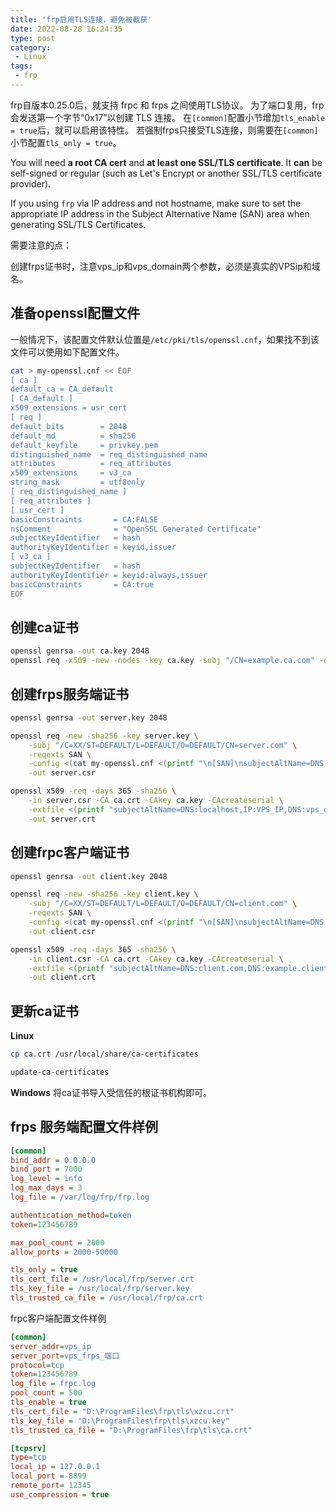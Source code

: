```yaml
---
title: 'frp启用TLS连接，避免被截获'
date: 2022-08-28 16:24:35
type: post
category:
 - Linux
tags:
 - frp
---
```


frp自版本0.25.0后，就支持 frpc 和 frps 之间使用TLS协议。
为了端口复用，frp 会发送第一个字节“0x17”以创建 TLS 连接。
在`[common]`配置小节增加`tls_enable = true`后，就可以启用该特性。
若强制frps只接受TLS连接，则需要在`[common]`小节配置`tls_only = true`。

You will need **a root CA cert** and **at least one SSL/TLS certificate**. It **can** be self-signed or regular (such as Let's Encrypt or another SSL/TLS certificate provider).

If you using `frp` via IP address and not hostname, make sure to set the appropriate IP address in the Subject Alternative Name (SAN) area when generating SSL/TLS Certificates.

需要注意的点：

创建frps证书时，注意vps_ip和vps_domain两个参数，必须是真实的VPSip和域名。
<!--more-->
## 准备openssl配置文件

一般情况下，该配置文件默认位置是`/etc/pki/tls/openssl.cnf`，如果找不到该文件可以使用如下配置文件。

```bash
cat > my-openssl.cnf << EOF
[ ca ]
default_ca = CA_default
[ CA_default ]
x509_extensions = usr_cert
[ req ]
default_bits        = 2048
default_md          = sha256
default_keyfile     = privkey.pem
distinguished_name  = req_distinguished_name
attributes          = req_attributes
x509_extensions     = v3_ca
string_mask         = utf8only
[ req_distinguished_name ]
[ req_attributes ]
[ usr_cert ]
basicConstraints       = CA:FALSE
nsComment              = "OpenSSL Generated Certificate"
subjectKeyIdentifier   = hash
authorityKeyIdentifier = keyid,issuer
[ v3_ca ]
subjectKeyIdentifier   = hash
authorityKeyIdentifier = keyid:always,issuer
basicConstraints       = CA:true
EOF
```


## 创建ca证书

```bash
openssl genrsa -out ca.key 2048
openssl req -x509 -new -nodes -key ca.key -subj "/CN=example.ca.com" -days 5000 -out ca.crt
```

## 创建frps服务端证书

```bash
openssl genrsa -out server.key 2048

openssl req -new -sha256 -key server.key \
    -subj "/C=XX/ST=DEFAULT/L=DEFAULT/O=DEFAULT/CN=server.com" \
    -reqexts SAN \
    -config <(cat my-openssl.cnf <(printf "\n[SAN]\nsubjectAltName=DNS:localhost,IP:VPS_IP,DNS:vps_domain")) \
    -out server.csr

openssl x509 -req -days 365 -sha256 \
	-in server.csr -CA ca.crt -CAkey ca.key -CAcreateserial \
	-extfile <(printf "subjectAltName=DNS:localhost,IP:VPS_IP,DNS:vps_domain") \
	-out server.crt
```

## 创建frpc客户端证书
```bash
openssl genrsa -out client.key 2048

openssl req -new -sha256 -key client.key \
    -subj "/C=XX/ST=DEFAULT/L=DEFAULT/O=DEFAULT/CN=client.com" \
    -reqexts SAN \
    -config <(cat my-openssl.cnf <(printf "\n[SAN]\nsubjectAltName=DNS:client.com,DNS:example.client.com")) \
    -out client.csr

openssl x509 -req -days 365 -sha256 \
    -in client.csr -CA ca.crt -CAkey ca.key -CAcreateserial \
	-extfile <(printf "subjectAltName=DNS:client.com,DNS:example.client.com") \
	-out client.crt
```

## 更新ca证书

**Linux**
```bash
cp ca.crt /usr/local/share/ca-certificates

update-ca-certificates
```

**Windows**
将ca证书导入受信任的根证书机构即可。

## frps 服务端配置文件样例

```ini
[common]
bind_addr = 0.0.0.0
bind_port = 7000
log_level = info
log_max_days = 3
log_file = /var/log/frp/frp.log

authentication_method=token
token=123456789

max_pool_count = 2000
allow_ports = 2000-50000

tls_only = true
tls_cert_file = /usr/local/frp/server.crt
tls_key_file = /usr/local/frp/server.key
tls_trusted_ca_file = /usr/local/frp/ca.crt
```

frpc客户端配置文件样例

```ini
[common]
server_addr=vps_ip
server_port=vps_frps_端口
protocol=tcp
token=123456789
log_file = frpc.log
pool_count = 500
tls_enable = true
tls_cert_file = "D:\ProgramFiles\frp\tls\xzcu.crt"
tls_key_file = "D:\ProgramFiles\frp\tls\xzcu.key"
tls_trusted_ca_file = "D:\ProgramFiles\frp\tls\ca.crt"

[tcpsrv]
type=tcp
local_ip = 127.0.0.1
local_port = 8899
remote_port= 12345
use_compression = true
```
